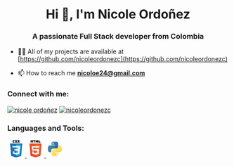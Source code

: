 <h1 align="center">Hi 👋, I'm Nicole Ordoñez</h1>
<h3 align="center">A passionate Full Stack developer from Colombia</h3>

- 👨‍💻 All of my projects are available at [https://github.com/nicoleordonezc](https://github.com/nicoleordonezc)

- 📫 How to reach me **nicoloe24@gmail.com**

<h3 align="left">Connect with me:</h3>
<p align="left">
<a href="https://fb.com/nicole ordoñez" target="blank"><img align="center" src="https://raw.githubusercontent.com/rahuldkjain/github-profile-readme-generator/master/src/images/icons/Social/facebook.svg" alt="nicole ordoñez" height="30" width="40" /></a>
<a href="https://instagram.com/nicoleordonezc" target="blank"><img align="center" src="https://raw.githubusercontent.com/rahuldkjain/github-profile-readme-generator/master/src/images/icons/Social/instagram.svg" alt="nicoleordonezc" height="30" width="40" /></a>
</p>

<h3 align="left">Languages and Tools:</h3>
<p align="left"> <a href="https://www.w3schools.com/css/" target="_blank" rel="noreferrer"> <img src="https://raw.githubusercontent.com/devicons/devicon/master/icons/css3/css3-original-wordmark.svg" alt="css3" width="40" height="40"/> </a> <a href="https://www.w3.org/html/" target="_blank" rel="noreferrer"> <img src="https://raw.githubusercontent.com/devicons/devicon/master/icons/html5/html5-original-wordmark.svg" alt="html5" width="40" height="40"/> </a> <a href="https://www.python.org" target="_blank" rel="noreferrer"> <img src="https://raw.githubusercontent.com/devicons/devicon/master/icons/python/python-original.svg" alt="python" width="40" height="40"/> </a> </p>
